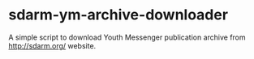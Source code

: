 # sdarm-ym-archive-downloader
A simple script to download Youth Messenger publication archive from http://sdarm.org/ website.
